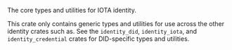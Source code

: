 The core types and utilities for IOTA identity.

This crate only contains generic types and utilities for use across the other identity crates such
as. See the `identity_did`, `identity_iota`, and `identity_credential` crates for DID-specific
types and utilities.

